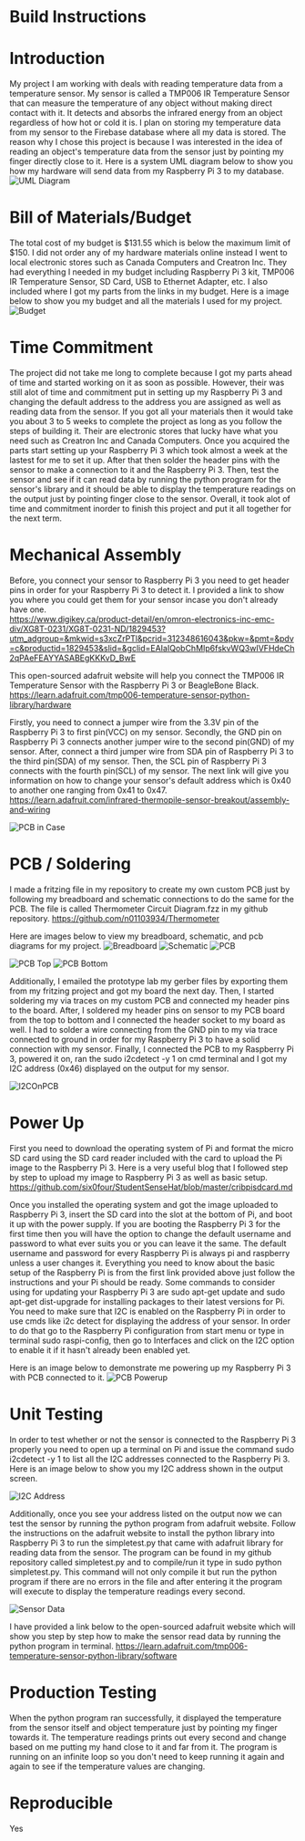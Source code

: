 # Build Instructions

# Introduction
My project I am working with deals with reading temperature data from a temperature sensor. My sensor 
is called a TMP006 IR Temperature Sensor that can measure the temperature of any object without making direct contact with it.
It detects and absorbs the infrared energy from an object regardless of how hot or cold it is. I plan on storing 
my temperature data from my sensor to the Firebase database where all my data is stored. The reason why I chose this
project is because I was interested in the idea of reading an object's temperature data from the sensor just by pointing my finger
directly close to it. Here is a system UML diagram below to show you how my hardware will send data from my Raspberry Pi 3 to my database.
![UML Diagram](https://raw.githubusercontent.com/n01103934/Thermometer/master/images/UMLSystemDiagram.PNG)

# Bill of Materials/Budget
The total cost of my budget is $131.55 which is below the maximum limit of $150. I did not order any of my hardware materials online instead I went to local electronic stores such as Canada Computers and Creatron Inc. They had everything I needed in my budget including Raspberry Pi 3 kit, TMP006 IR Temperature Sensor, SD Card, USB to Ethernet Adapter, etc. I also included where I got my parts from the links in my budget. Here is a image below to show you my budget and all the materials I used for my project.
![Budget](https://raw.githubusercontent.com/n01103934/Thermometer/master/images/Budget.PNG)

# Time Commitment
The project did not take me long to complete because I got my parts ahead of time and started working on it as soon as possible.
However, their was still alot of time and commitment put in setting up my Raspberry Pi 3 and changing the default address to the
address you are assigned as well as reading data from the sensor. If you got all your materials then it would take you about 3 to 5 weeks to complete the project as long as you follow the steps of building it. Their are electronic stores that lucky have what you need such as Creatron Inc and Canada Computers. Once you acquired the parts start setting up your Raspberry Pi 3 which took almost a week at the lastest for me to set it up. After that then solder the header pins with the sensor to make a connection to it and the Raspberry Pi 3. Then, test the sensor and see if it can read data by running the python program for the sensor's library and it should be able to display the temperature readings on the output just by pointing finger close to the sensor. Overall, it took alot of time and commitment inorder to finish this project and put it all together for the next term.

# Mechanical Assembly
Before, you connect your sensor to Raspberry Pi 3 you need to get header pins in order for your Raspberry Pi 3 to detect it. I provided 
a link to show you where you could get them for your sensor incase you don't already have one.  
https://www.digikey.ca/product-detail/en/omron-electronics-inc-emc-div/XG8T-0231/XG8T-0231-ND/1829453?utm_adgroup=&mkwid=s3xcZrPTl&pcrid=312348616043&pkw=&pmt=&pdv=c&productid=1829453&slid=&gclid=EAIaIQobChMIp6fskvWQ3wIVFHdeCh2qPAeFEAYYASABEgKKKvD_BwE

This open-sourced adafruit website will help you connect the TMP006 IR Temperature Sensor with the Raspberry Pi 3 or BeagleBone Black.
https://learn.adafruit.com/tmp006-temperature-sensor-python-library/hardware

Firstly, you need to connect a jumper wire from the 3.3V pin of the Raspberry Pi 3 to first pin(VCC) on my sensor. Secondly, the GND pin on Raspberry Pi 3 connects another jumper wire to the second pin(GND) of my sensor. After, connect a third jumper wire from SDA pin of Raspberry Pi 3 to the third pin(SDA) of my sensor. Then, the SCL pin of Raspberry Pi 3 connects with the fourth pin(SCL) of my sensor. The next link will give you information on how to change your sensor's default address which is 0x40 to another one ranging from 0x41 to 0x47. https://learn.adafruit.com/infrared-thermopile-sensor-breakout/assembly-and-wiring

![PCB in Case](https://raw.githubusercontent.com/n01103934/Thermometer/master/images/CaseOnPi%26PCB.jpg)

# PCB / Soldering
I made a fritzing file in my repository to create my own custom PCB just by following my breadboard and schematic
connections to do the same for the PCB. The file is called Thermometer Circuit Diagram.fzz in my github repository. 
https://github.com/n01103934/Thermometer

Here are images below to view my breadboard, schematic, and pcb diagrams for my project.
![Breadboard](https://raw.githubusercontent.com/n01103934/Thermometer/master/images/Thermometer%20Circuit%20Diagram_bb.png)
![Schematic](https://raw.githubusercontent.com/n01103934/Thermometer/master/images/Thermometer%20Circuit%20Diagram_schem.png)
![PCB](https://raw.githubusercontent.com/n01103934/Thermometer/master/images/Thermometer%20Circuit%20Diagram_pcb.png)

![PCB Top](https://raw.githubusercontent.com/n01103934/Thermometer/master/images/PCBTop.jpg)
![PCB Bottom](https://raw.githubusercontent.com/n01103934/Thermometer/master/images/PCBBottom.jpg)

Additionally, I emailed the prototype lab my gerber files by exporting them from my fritzing project and got my board 
the next day. Then, I started soldering my via traces on my custom PCB and connected my header pins to the board. 
After, I soldered my header pins on sensor to my PCB board from the top to bottom and I connected the header socket to 
my board as well. I had to solder a wire connecting from the GND pin to my via trace connected to ground in order for my Raspberry Pi 3 to have a solid connection with my sensor. Finally, I connected the PCB to my Raspberry Pi 3, powered it on, ran the sudo i2cdetect -y 1 on cmd
terminal and I got my I2C address (0x46) displayed on the output for my sensor. 

![I2COnPCB](https://github.com/n01103934/Thermometer/blob/master/images/I2C_PCB.PNG)

# Power Up
First you need to download the operating system of Pi and format the micro SD card using the SD card reader included with 
the card to upload the Pi image to the Raspberry Pi 3. Here is a very useful blog that I followed step by step to upload my 
image to Raspberry Pi 3 as well as basic setup. https://github.com/six0four/StudentSenseHat/blob/master/cribpisdcard.md

Once you installed the operating system and got the image uploaded to Raspberry Pi 3, insert the SD card into the slot at the 
bottom of Pi, and boot it up with the power supply. If you are booting the Raspberry Pi 3 for the first time then you will have 
the option to change the default username and password to what ever suits you or you can leave it the same. The default username 
and password for every Raspberry Pi is always pi and raspberry unless a user changes it. Everything you need to know about the basic
setup of the Raspberry Pi is from the first link provided above just follow the instructions and your Pi should be ready. Some commands
to consider using for updating your Raspberry Pi 3 are sudo apt-get update and sudo apt-get dist-upgrade for installing packages to their latest versions for Pi. You need to make sure that I2C is enabled on the Raspberry Pi in order to use cmds like i2c detect for displaying the address of your sensor. In order to do that go to the Raspberry Pi configuration from start menu or type in terminal sudo raspi-config, then go to Interfaces and click on the I2C option to enable it if it hasn't already been enabled yet. 

Here is an image below to demonstrate me powering up my Raspberry Pi 3 with PCB connected to it.
![PCB Powerup](https://raw.githubusercontent.com/n01103934/Thermometer/master/images/PCB_PowerUp.png)
 
# Unit Testing
In order to test whether or not the sensor is connected to the Raspberry Pi 3 properly you need to
open up a terminal on Pi and issue the command sudo i2cdetect -y 1 to list all the I2C addresses connected to the
Raspberry Pi 3. Here is an image below to show you my I2C address shown in the output screen.

![I2C Address](https://github.com/n01103934/Thermometer/blob/master/images/I2CAddress.PNG)

Additionally, once you see your address listed on the output now we can test the sensor by running
the python program from adafruit website. Follow the instructions on the adafruit website to install the python library
into Raspberry Pi 3 to run the simpletest.py that came with adafruit library for reading data from the sensor. The program
can be found in my github repository called simpletest.py and to compile/run it type in sudo python simpletest.py. This command 
will not only compile it but run the python program if there are no errors in the file and after entering it the program will
execute to display the temperature readings every second. 

![Sensor Data](https://raw.githubusercontent.com/n01103934/Thermometer/master/images/TempDataCapture.PNG)

I have provided a link below to the open-sourced adafruit website which will show you step by step how to make the sensor read data by running the python program in terminal. https://learn.adafruit.com/tmp006-temperature-sensor-python-library/software 

# Production Testing
When the python program ran successfully, it displayed the temperature from the sensor itself 
and object temperature just by pointing my finger towards it. The temperature readings prints
out every second and change based on me putting my hand close to it and far from it. 
The program is running on an infinite loop so you don't need to keep running it again and again
to see if the temperature values are changing. 

# Reproducible
Yes
